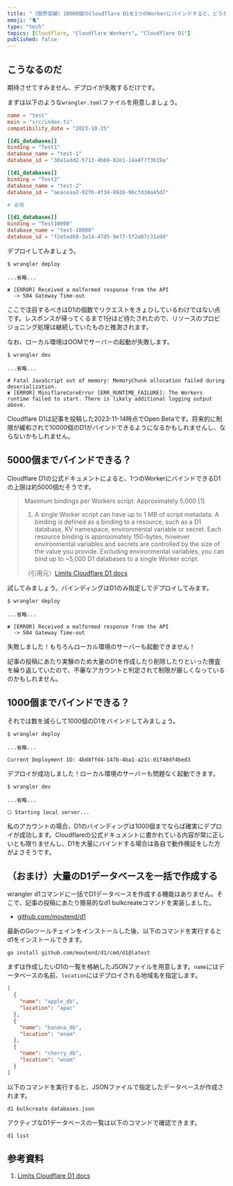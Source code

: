 ```yaml
---
title: "（限界突破）10000個のCloudflare D1を1つのWorkerにバインドすると、どうなるのか？"
emoji: "🐈"
type: "tech"
topics: [Cloudflare, "Cloudflare Workers", "Cloudflare D1"]
published: false
---
```

## こうなるのだ

期待させてすみません、デプロイが失敗するだけです。

まずは以下のような`wrangler.toml`ファイルを用意しましょう。

```toml
name = "test"
main = "src/index.ts"
compatibility_date = "2023-10-25"

[[d1_databases]]
binding = "Test1"
database_name = "test-1"
database_id = "30a1add2-5713-4b69-82e1-14a4f7f3619a"

[[d1_databases]]
binding = "Test2"
database_name = "test-2"
database_id = "aeaceaa2-02fb-4f34-8926-96cfd10a45d7"

# 省略

[[d1_databases]]
binding = "Test10000"
database_name = "test-10000"
database_id = "f2e5ad60-3a14-47d5-9e77-5f2a07c31a9d"
```

デプロイしてみましょう。

```console
$ wrangler deploy

...省略...

✘ [ERROR] Received a malformed response from the API
  -> 504 Gateway Time-out
```

ここで注目するべきはD1の個数でリクエストをきょひしているわけではない点です。レスポンスが帰ってくるまで1分ほど待たされたので、リソースのプロビジョニング処理は継続していたものと推測されます。

なお、ローカル環境はOOMでサーバーの起動が失敗します。

```console
$ wrangler dev

...省略...

# Fatal JavaScript out of memory: MemoryChunk allocation failed during deserialization.
✘ [ERROR] MiniflareCoreError [ERR_RUNTIME_FAILURE]: The Workers runtime failed to start. There is likely additional logging output above.
```

Cloudflare D1は記事を投稿した2023-11-14時点でOpen Betaです。将来的に制限が緩和されて10000個のD1がバインドできるようになるかもしれませんし、ならないかもしれません。

## 5000個までバインドできる？

Cloudflare D1の公式ドキュメントによると、1つのWorkerにバインドできるD1の上限は約5000個だそうです。

> Maximum bindings per Workers script: Approximately 5,000 [1]
> 
> 1. A single Worker script can have up to 1 MB of script metadata. A binding is defined as a binding to a resource, such as a D1 database, KV namespace, environmental variable or secret. Each resource binding is approximately 150-bytes, however environmental variables and secrets are controlled by the size of the value you provide. Excluding environmental variables, you can bind up to ~5,000 D1 databases to a single Worker script.
> 
> （引用元）[Limits Cloudflare D1 docs](https://developers.cloudflare.com/d1/platform/limits/)

試してみましょう。バインディングはD1のみ指定してデプロイしてみます。

```console
$ wrangler deploy

...省略...

✘ [ERROR] Received a malformed response from the API
  -> 504 Gateway Time-out
```

失敗しました！もちろんローカル環境のサーバーも起動できません！

記事の投稿にあたり実験のため大量のD1を作成したり削除したりといった捜査を繰り返していたので、不審なアカウントと判定されて制限が厳しくなっているのかもしれません。

## 1000個までバインドできる？

それでは数を減らして1000個のD1をバインドしてみましょう。

```console
$ wrangler deploy

...省略...

Current Deployment ID: 4bd8ffd4-147b-4ba1-a21c-01f48df4bed3
```

デプロイが成功しました！ローカル環境のサーバーも問題なく起動できます。

```console
$ wrangler dev

...省略...

⎔ Starting local server...
```

私のアカウントの場合、D1のバインディングは1000個までならば確実にデプロイが成功します。Cloudflareの公式ドキュメントに書かれている内容が常に正しいとも限りませんし、D1を大量にバインドする場合は各自で動作検証をした方がよさそうです。

## （おまけ）大量のD1データベースを一括で作成する

wrangler d1コマンドに一括でD1データベースを作成する機能はありません。そこで、記事の投稿にあたり簡易的なd1 bulkcreateコマンドを実装しました。

- [github.com/moutend/d1](https://github.com/moutend/d1)

最新のGoツールチェインをインストールした後、以下のコマンドを実行するとd1をインストールできます。

```console
go install github.com/moutend/d1/cmd/d1@latest
```

まずは作成したいD1の一覧を格納したJSONファイルを用意します。`name`にはデータベースの名前、`location`にはデプロイされる地域名を指定します。

```json
[
  {
    "name": "apple_db",
    "location": "apac"
  },
  {
    "name": "banana_db",
    "location": "enam"
  },
  {
    "name": "cherry_db",
    "location": "wnam"
  }
]
```

以下のコマンドを実行すると、JSONファイルで指定したデータベースが作成されます。

```console
d1 bulkcreate databases.json
```

アクティブなD1データベースの一覧は以下のコマンドで確認できます。

```console
d1 list
```

## 参考資料

1. [Limits Cloudflare D1 docs](https://developers.cloudflare.com/d1/platform/limits/)
